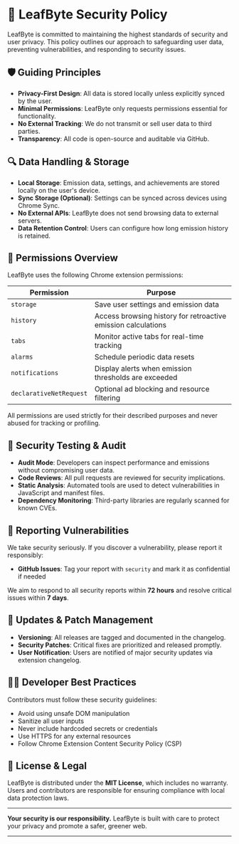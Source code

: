# 🔐 LeafByte Security Policy

LeafByte is committed to maintaining the highest standards of security and user privacy. This policy outlines our approach to safeguarding user data, preventing vulnerabilities, and responding to security issues.

## 🛡️ Guiding Principles

- **Privacy-First Design**: All data is stored locally unless explicitly synced by the user.
- **Minimal Permissions**: LeafByte only requests permissions essential for functionality.
- **No External Tracking**: We do not transmit or sell user data to third parties.
- **Transparency**: All code is open-source and auditable via GitHub.

## 🔍 Data Handling & Storage

- **Local Storage**: Emission data, settings, and achievements are stored locally on the user's device.
- **Sync Storage (Optional)**: Settings can be synced across devices using Chrome Sync.
- **No External APIs**: LeafByte does not send browsing data to external servers.
- **Data Retention Control**: Users can configure how long emission history is retained.

## 🔐 Permissions Overview

LeafByte uses the following Chrome extension permissions:

| Permission              | Purpose                                                                 |
|------------------------|-------------------------------------------------------------------------|
| `storage`              | Save user settings and emission data                                    |
| `history`              | Access browsing history for retroactive emission calculations           |
| `tabs`                 | Monitor active tabs for real-time tracking                              |
| `alarms`               | Schedule periodic data resets                                            |
| `notifications`        | Display alerts when emission thresholds are exceeded                    |
| `declarativeNetRequest`| Optional ad blocking and resource filtering                             |

All permissions are used strictly for their described purposes and never abused for tracking or profiling.

## 🧪 Security Testing & Audit

- **Audit Mode**: Developers can inspect performance and emissions without compromising user data.
- **Code Reviews**: All pull requests are reviewed for security implications.
- **Static Analysis**: Automated tools are used to detect vulnerabilities in JavaScript and manifest files.
- **Dependency Monitoring**: Third-party libraries are regularly scanned for known CVEs.

## 🚨 Reporting Vulnerabilities

We take security seriously. If you discover a vulnerability, please report it responsibly:

- **GitHub Issues**: Tag your report with `security` and mark it as confidential if needed

We aim to respond to all security reports within **72 hours** and resolve critical issues within **7 days**.

## 🔄 Updates & Patch Management

- **Versioning**: All releases are tagged and documented in the changelog.
- **Security Patches**: Critical fixes are prioritized and released promptly.
- **User Notification**: Users are notified of major security updates via extension changelog.

## 🧑‍💻 Developer Best Practices

Contributors must follow these security guidelines:

- Avoid using unsafe DOM manipulation
- Sanitize all user inputs
- Never include hardcoded secrets or credentials
- Use HTTPS for any external resources
- Follow Chrome Extension Content Security Policy (CSP)

## 📜 License & Legal

LeafByte is distributed under the **MIT License**, which includes no warranty. Users and contributors are responsible for ensuring compliance with local data protection laws.

---

**Your security is our responsibility.** LeafByte is built with care to protect your privacy and promote a safer, greener web.

<hr>
